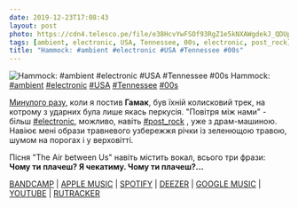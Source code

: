 ```yaml
---
date: 2019-12-23T17:08:43
layout: post
photo: https://cdn4.telesco.pe/file/e38HcvYwFSOf93RgZ1e5kNXAWgdekJ_QDUpIl9K7YSU1j3UKDfTyPxJWJBc0hW3A5aAQxy46y4Kvv7gHhKLKuqtBi_wLpOVvbVX98RzWHFrZOtXe4DnOvtYXeLukZDaVTOBZLg14xpK2JVJ3VX7o_JTzu2Ucs8GYaB5lGWg427WxzVETo2jkgCw6j8S13QIhYEz0wMYvtUKiGinYt_SfShlwrPe_aKS0q4QIFhw1n6UYQrW6QRsH3yDF0eoE8xpCveBhZMXzxnEyxoxQqTBB06j_STOKiPbhHLqUch0SuMx6qehWc31nuMInZs6uY2sto8KhQ1wZgZ4nN0iOqfA8qw.jpg
tags: [ambient, electronic, USA, Tennessee, 00s, electronic, post_rock]
title: "Hammock: #ambient #electronic #USA #Tennessee #00s"
---
```

![Hammock: #ambient #electronic #USA #Tennessee #00s](https://cdn4.telesco.pe/file/e38HcvYwFSOf93RgZ1e5kNXAWgdekJ_QDUpIl9K7YSU1j3UKDfTyPxJWJBc0hW3A5aAQxy46y4Kvv7gHhKLKuqtBi_wLpOVvbVX98RzWHFrZOtXe4DnOvtYXeLukZDaVTOBZLg14xpK2JVJ3VX7o_JTzu2Ucs8GYaB5lGWg427WxzVETo2jkgCw6j8S13QIhYEz0wMYvtUKiGinYt_SfShlwrPe_aKS0q4QIFhw1n6UYQrW6QRsH3yDF0eoE8xpCveBhZMXzxnEyxoxQqTBB06j_STOKiPbhHLqUch0SuMx6qehWc31nuMInZs6uY2sto8KhQ1wZgZ4nN0iOqfA8qw.jpg)
Hammock: [#ambient](/tags/#ambient) [#electronic](/tags/#electronic) [#USA](/tags/#USA) [#Tennessee](/tags/#Tennessee) [#00s](/tags/#00s) 

[Минулого разу](/2019-12-21-hammock--ambient-usa-tennessee-instrumental-00s), коли я постив **Гамак**, був їхній колисковий трек, на котрому з ударних була лише якась перкусія. &quot;Повітря між нами&quot; - більш [#electronic](/tags/#electronic), можливо, навіть [#post_rock](/tags/#post_rock) , уже з драм-машиною. Навіює мені образи травневого узбережжя річки із зеленющою травою, шумом на порогах і у верховітті.

Пісня &quot;The Air between Us&quot; навіть містить вокал, всього три фрази:
__Чому ти плачеш? Я чекатиму. Чому ти плачеш?...__

[BANDCAMP](https://shop.hammockmusic.com/album/kenotic) \| [APPLE MUSIC](https://music.apple.com/ru/album/kenotic/666556541) \| [SPOTIFY](https://open.spotify.com/album/3FkcdkJnesrEkoWA5Et88y) \| [DEEZER](https://www.deezer.com/album/6737433?utm_source=deezer&amp;utm_content=album-6737433&amp;utm_term=1601611822_1577113539&amp;utm_medium=web) \| [GOOGLE MUSIC](https://play.google.com/music/m/Bfkd2dkxpsgkszztwntoircomny?t=An_Introduction_to_Hammock_-_Hammock) \| [YOUTUBE](https://www.youtube.com/playlist?list=OLAK5uy_kYHNZ2NyWm2v4COciAR0P5jZOPeV7vARI) \| [RUTRACKER](https://rutracker.org/forum/viewtopic.php?t=2764720)